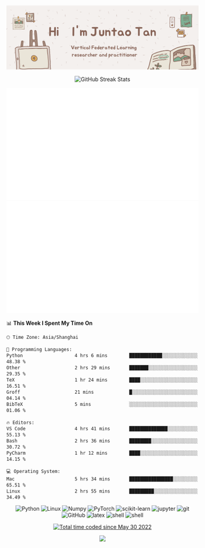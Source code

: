 
<!--
**tanjuntao/tanjuntao** is a ✨ _special_ ✨ repository because its `README.md` (this file) appears on your GitHub profile.

Here are some ideas to get you started:

- 🔭 I’m currently working on ...
- 🌱 I’m currently learning ...
- 👯 I’m looking to collaborate on ...
- 🤔 I’m looking for help with ...
- 💬 Ask me about ...
- 📫 How to reach me: ...
- 😄 Pronouns: ...
- ⚡ Fun fact: ...
-->

<!-- ############# OLD ################# -->
<!-- [![tanjuntao's github stats](https://github-readme-stats.vercel.app/api?username=tanjuntao&show_icons=true&count_private=true)](https://github.com/anuraghazra/github-readme-stats) -->


![](new_header.png)

<!-- PROFILE VIEW 
<p align="center">  
  <strong>
    <img src="https://komarev.com/ghpvc/?username=tanjuntaos&amp;color=0066ff"/>
  </strong> 
</p>
-->


<!-- STREAK STATS -->
<p align="center"> 
    <img src="https://github-readme-streak-stats.herokuapp.com?user=tanjuntao&amp;theme=leafy&amp;date_format=j%20M%5B%20Y%5D&amp;ring=047884&amp;sideNums=06ACBD&amp;dates=06ACBD&amp;currStreakNum=08E8FF&amp;currStreakLabel=08E8FF&amp;background=ffffff00&amp;hide_border=true" alt="GitHub Streak Stats"/>
    <br>
</p>


<!-- STATS -->
<a href="https://github.com/tanjuntao/github-stats">
  <p align='center'>
    <img src="https://github.com/tanjuntao/github-stats/blob/master/generated/overview.svg"/>
    <img src="https://github.com/tanjuntao/github-stats/blob/master/generated/languages.svg"/>
  </p>
</a>


<!-- https://github.com/anmol098/waka-readme-stats  -->
<!--START_SECTION:waka-->
📊 **This Week I Spent My Time On** 

```text
🕑︎ Time Zone: Asia/Shanghai

💬 Programming Languages: 
Python                   4 hrs 6 mins        ████████████░░░░░░░░░░░░░   48.38 % 
Other                    2 hrs 29 mins       ███████░░░░░░░░░░░░░░░░░░   29.35 % 
TeX                      1 hr 24 mins        ████░░░░░░░░░░░░░░░░░░░░░   16.51 % 
Groff                    21 mins             █░░░░░░░░░░░░░░░░░░░░░░░░   04.14 % 
BibTeX                   5 mins              ░░░░░░░░░░░░░░░░░░░░░░░░░   01.06 % 

🔥 Editors: 
VS Code                  4 hrs 41 mins       ██████████████░░░░░░░░░░░   55.13 % 
Bash                     2 hrs 36 mins       ████████░░░░░░░░░░░░░░░░░   30.72 % 
PyCharm                  1 hr 12 mins        ████░░░░░░░░░░░░░░░░░░░░░   14.15 % 

💻 Operating System: 
Mac                      5 hrs 34 mins       ████████████████░░░░░░░░░   65.51 % 
Linux                    2 hrs 55 mins       █████████░░░░░░░░░░░░░░░░   34.49 % 
```


<!--END_SECTION:waka-->


<!-- SKILLS -->
<p align="center">
  <img alt='Python' src='https://img.shields.io/badge/Python-3776AB?style=for-the-badge&logo=python&logoColor=white'/>
  <img alt='Linux' src='https://img.shields.io/badge/Linux-FCC624?style=for-the-badge&logo=linux&logoColor=black'/>
  <img alt='Numpy' src="https://img.shields.io/badge/numpy-%23013243.svg?style=for-the-badge&logo=numpy&logoColor=white"/>
  <img alt='PyTorch' src="https://img.shields.io/badge/PyTorch-%23EE4C2C.svg?style=for-the-badge&logo=PyTorch&logoColor=white"/>
  <img alt='scikit-learn' src="https://img.shields.io/badge/scikit--learn-%23F7931E.svg?style=for-the-badge&logo=scikit-learn&logoColor=white"/>
  <img alt='jupyter' src="https://img.shields.io/badge/jupyter-%23FA0F00.svg?style=for-the-badge&logo=jupyter&logoColor=white"/>
  <img alt='git' src="https://img.shields.io/badge/git-%23F05033.svg?style=for-the-badge&logo=git&logoColor=white"/>
  <img alt='GitHub' src="https://img.shields.io/badge/github-%23121011.svg?style=for-the-badge&logo=github&logoColor=white"/>
  <img alt='latex' src="https://img.shields.io/badge/latex-%23008080.svg?style=for-the-badge&logo=latex&logoColor=white"/>
  <img alt='shell' src="https://img.shields.io/badge/shell_script-%23121011.svg?style=for-the-badge&logo=gnu-bash&logoColor=white"/>
  <img alt='shell' src="https://img.shields.io/badge/Flask-000000?style=for-the-badge&logo=flask&logoColor=white"/>

</p>
  

<!-- SOCIAL NETWORK -->
<!-- 
<p align='center'>
  <a href="https://www.linkedin.com/in/gasytalk-ml/">
    <img height='35' width='35' src="https://github.com/rootkit7628/rootkit7628/blob/main/img/in.png"/>
  </a>

  <a href="https://www.facebook.com/gasytalk.ml">
    <img height='35' width='35' src="https://github.com/rootkit7628/rootkit7628/blob/main/img/facebook.png"/>
  </a> <br><br>
</p>
-->


<!-- Linux Typing -->
<!--
<p align="center" style="background: #1c1c1c;">  
  <img src="https://readme-typing-svg.herokuapp.com?font=product+sans&amp;color=06ACBD&amp;center=true&amp;lines=%24%20sudo%20apt%20install%20brain&amp;duration=7000">
</p>
-->

<p align="center">
  <a href="https://wakatime.com/@8aef6bb9-0443-49a8-b064-b67582c4ffdd"><img src="https://wakatime.com/badge/user/8aef6bb9-0443-49a8-b064-b67582c4ffdd.svg" alt="Total time coded since May 30 2022" /></a>
</p>

<!-- Visitor -->
<p align="center">
  <img src="https://api.visitorbadge.io/api/VisitorHit?user=tanjuntao&repo=tanjuntao&countColor=%2308E8FF"/>
</p>




